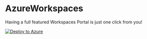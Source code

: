 # AzureWorkspaces

Having a full featured Workspaces Portal is just one click from you!

[![Deploy to Azure](http://azuredeploy.net/deploybutton.png)](https://azuredeploy.net/?repository=https://raw.githubusercontent.com/guillemsola/AzureWorkspaces/master/AzureWorkspacesDeployment/azuredeploy.json)